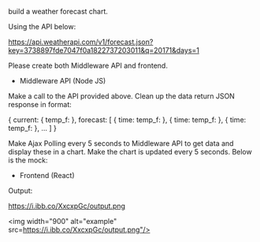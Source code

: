 build a weather forecast chart.

 

Using the API below:

 

https://api.weatherapi.com/v1/forecast.json?key=3738897fde7047f0a1822737203011&q=20171&days=1

 

Please create both Middleware API and frontend.

 

+ Middleware API (Node JS)

 

Make a call to the API provided above. Clean up the data return JSON response in format:

 

{
    current: {
      temp_f: 
    },
    forecast: [
      {
        time:
        temp_f:
      },
      {
        time:
        temp_f:
      },
      {
        time:
        temp_f:
      },
      ...
    ]
  }

 
 Make Ajax Polling every 5 seconds to Middleware API to get data and display these in a chart. Make the chart is updated every 5 seconds. Below is the mock:


 

+ Frontend (React)

Output:

https://i.ibb.co/XxcxpGc/output.png

<img width="900" alt="example" src=https://i.ibb.co/XxcxpGc/output.png"/>
